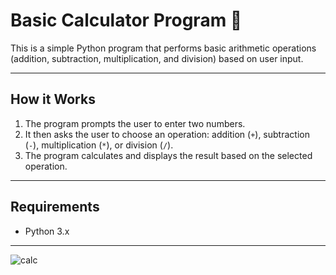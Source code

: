 # Basic Calculator Program 🧮

This is a simple Python program that performs basic arithmetic operations (addition, subtraction, multiplication, and division) based on user input.

---

## **How it Works**
1. The program prompts the user to enter two numbers.
2. It then asks the user to choose an operation: addition (`+`), subtraction (`-`), multiplication (`*`), or division (`/`).
3. The program calculates and displays the result based on the selected operation.

---

## **Requirements**
- Python 3.x

---
![calc](https://github.com/user-attachments/assets/12201393-abe9-452a-85d3-4d247b233aa8)

